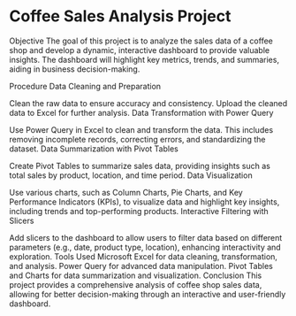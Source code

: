 # Coffee Sales Analysis Project
Objective
The goal of this project is to analyze the sales data of a coffee shop and develop a dynamic, interactive dashboard to provide valuable insights. The dashboard will highlight key metrics, trends, and summaries, aiding in business decision-making.

Procedure
Data Cleaning and Preparation

Clean the raw data to ensure accuracy and consistency.
Upload the cleaned data to Excel for further analysis.
Data Transformation with Power Query

Use Power Query in Excel to clean and transform the data. This includes removing incomplete records, correcting errors, and standardizing the dataset.
Data Summarization with Pivot Tables

Create Pivot Tables to summarize sales data, providing insights such as total sales by product, location, and time period.
Data Visualization

Use various charts, such as Column Charts, Pie Charts, and Key Performance Indicators (KPIs), to visualize data and highlight key insights, including trends and top-performing products.
Interactive Filtering with Slicers

Add slicers to the dashboard to allow users to filter data based on different parameters (e.g., date, product type, location), enhancing interactivity and exploration.
Tools Used
Microsoft Excel for data cleaning, transformation, and analysis.
Power Query for advanced data manipulation.
Pivot Tables and Charts for data summarization and visualization.
Conclusion
This project provides a comprehensive analysis of coffee shop sales data, allowing for better decision-making through an interactive and user-friendly dashboard.
